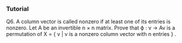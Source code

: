 

### Tutorial 

Q6.
A column vector is called nonzero if at least one of its entries is nonzero. Let A be an invertible n × n matrix. Prove that ϕ : v → Av is a permutation of X = { v | v is a nonzero column vector with n entries } .
